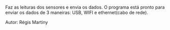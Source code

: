 Faz as leituras dos sensores e envia os dados. O programa está pronto para enviar os dados de 3 maneiras: USB, WIFI e ethernet(cabo de rede).


Autor: Régis Martiny
